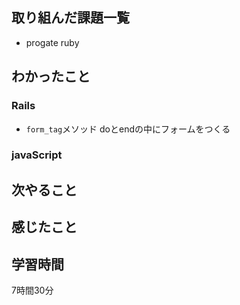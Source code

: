 ## 取り組んだ課題一覧
  - progate ruby

    
    
## わかったこと
### Rails
- `form_tag`メソッド
  doとendの中にフォームをつくる  
  

### javaScript

## 次やること


## 感じたこと



## 学習時間
7時間30分
